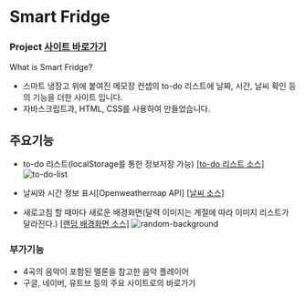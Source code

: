 # Smart Fridge

### Project <a href="https://flexing1010.github.io/Smart-Fridge/">사이트 바로가기</a>

What is Smart Fridge?

- 스마트 냉장고 위에 붙여진 메모장 컨셉의 to-do 리스트에 날짜, 시간, 날씨 확인 등의 기능을 더한 사이트 입니다.
- 자바스크립트과, HTML, CSS를 사용하여 만들었습니다.

## 주요기능

- to-do 리스트(localStorage를 통한 정보저장 가능) <a href="https://github.com/flexing1010/Smart-Fridge/blob/main/js/toDoList.js"> [to-do 리스트 소스]</a>
  ![to-do-list](https://user-images.githubusercontent.com/79352105/136004037-95c24ee5-e50f-42ba-b161-dbde866f0bc2.gif)

- 날씨와 시간 정보 표시[Openweathermap API] <a href="https://github.com/flexing1010/Smart-Fridge/blob/main/js/weather.js"> [날씨 소스]</a>
- 새로고침 할 때마다 새로운 배경화면(달력 이미지는 계절에 따라 이미지 리스트가 달라진다.) <a href="https://github.com/flexing1010/Smart-Fridge/blob/main/js/background.js"> [랜덤 배경화면 소스]</a>
  ![random-background](https://user-images.githubusercontent.com/79352105/136004027-8840ec03-fa49-4cb1-9ab0-12fd1f5936ac.gif)

### 부가기능

- 4곡의 음악이 포함된 멜론을 참고한 음악 플레이어
- 구글, 네이버, 유트브 등의 주요 사이트로의 바로가기
